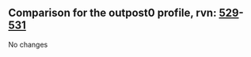 ## Comparison for the outpost0 profile, rvn: [529](https://github.com/PRO100KatYT/FortniteProfileRevisions/tree/main/profiles/outpost0/529%20outpost0.json)-[531](https://github.com/PRO100KatYT/FortniteProfileRevisions/tree/main/profiles/outpost0/531%20outpost0.json)

No changes
